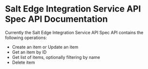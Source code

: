 # Salt Edge Integration Service API Spec API Documentation

Currently the Salt Edge Integration Service API Spec API contains the following operations:
* Create an item or Update an item
* Get an item by ID
* Get list of items, optionally filtering by name
* Delete item
